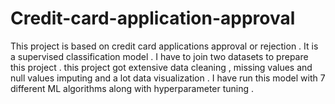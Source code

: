 # Credit-card-application-approval
This project is based on credit card applications approval or rejection . It is a supervised classification model .
I have to join two datasets to prepare this project . this project got extensive data cleaning , missing values and null values imputing and a lot data visualization .
I have run this model with 7 different ML algorithms along with hyperparameter tuning .
